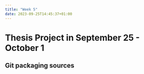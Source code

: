 ```yaml
---
title: "Week 5"
date: 2023-09-25T14:45:37+01:00
---
```


# Thesis Project in September 25 - October 1

## Git packaging sources
